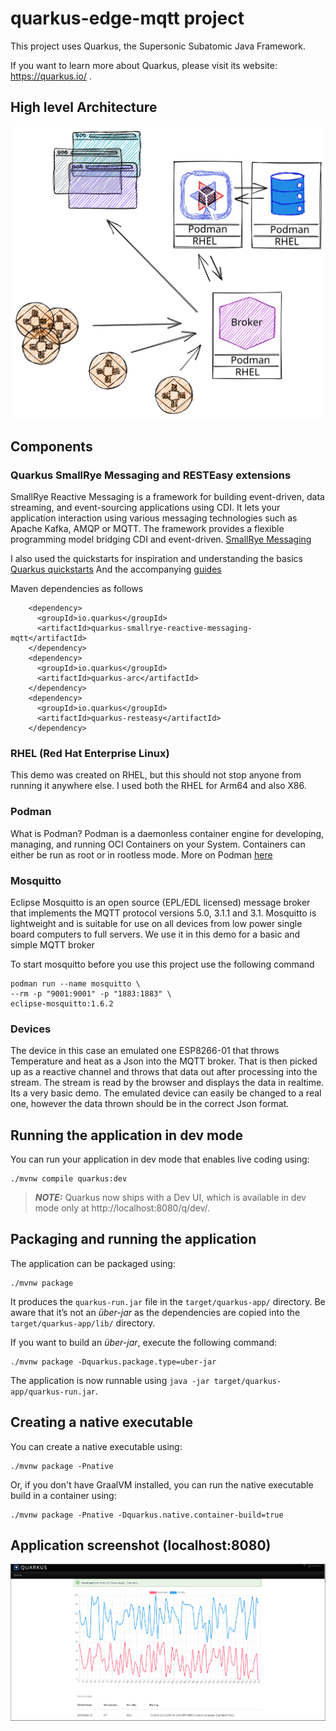 # quarkus-edge-mqtt project

This project uses Quarkus, the Supersonic Subatomic Java Framework.

If you want to learn more about Quarkus, please visit its website: https://quarkus.io/ .

## High level Architecture
![image](images/arch.svg)


## Components

### Quarkus SmallRye Messaging and RESTEasy extensions
SmallRye Reactive Messaging is a framework for building event-driven, data streaming, and event-sourcing applications using CDI. 
It lets your application interaction using various messaging technologies such as Apache Kafka, AMQP or MQTT. 
The framework provides a flexible programming model bridging CDI and event-driven.
[SmallRye Messaging](https://smallrye.io/smallrye-reactive-messaging/smallrye-reactive-messaging/2/index.html)

I also used the quickstarts for inspiration and understanding the basics [Quarkus quickstarts](https://github.com/quarkusio/quarkus-quickstarts)
And the accompanying [guides](https://quarkus.io/guides/)

Maven dependencies as follows
```
    <dependency>
      <groupId>io.quarkus</groupId>
      <artifactId>quarkus-smallrye-reactive-messaging-mqtt</artifactId>
    </dependency>
    <dependency>
      <groupId>io.quarkus</groupId>
      <artifactId>quarkus-arc</artifactId>
    </dependency>
    <dependency>
      <groupId>io.quarkus</groupId>
      <artifactId>quarkus-resteasy</artifactId>
    </dependency>
```

### RHEL (Red Hat Enterprise Linux)
This demo was created on RHEL, but this should not stop anyone from running it anywhere else. 
I used both the RHEL for Arm64 and also X86. 

### Podman
What is Podman? Podman is a daemonless container engine for developing, managing, and running OCI Containers on your System. 
Containers can either be run as root or in rootless mode.
More on Podman [here](https://podman.io/getting-started/)


### Mosquitto
Eclipse Mosquitto is an open source (EPL/EDL licensed) message broker that implements the MQTT protocol versions 5.0, 3.1.1 and 3.1. 
Mosquitto is lightweight and is suitable for use on all devices from low power single board computers to full servers.
We use it in this demo for a basic and simple MQTT broker

To start mosquitto before you use this project use the following command 

```
podman run --name mosquitto \
--rm -p "9001:9001" -p "1883:1883" \
eclipse-mosquitto:1.6.2
```

### Devices
The device in this case an emulated one ESP8266-01 that throws Temperature and heat as a Json into the MQTT broker.
That is then picked up as a reactive channel and throws that data out after processing into the stream. 
The stream is read by the browser and displays the data in realtime. 
Its a very basic demo. The emulated device can easily be changed to a real one, however the data thrown should be in the correct Json format.


## Running the application in dev mode

You can run your application in dev mode that enables live coding using:
```shell script
./mvnw compile quarkus:dev
```

> **_NOTE:_**  Quarkus now ships with a Dev UI, which is available in dev mode only at http://localhost:8080/q/dev/.

## Packaging and running the application

The application can be packaged using:
```shell script
./mvnw package
```
It produces the `quarkus-run.jar` file in the `target/quarkus-app/` directory.
Be aware that it’s not an _über-jar_ as the dependencies are copied into the `target/quarkus-app/lib/` directory.

If you want to build an _über-jar_, execute the following command:
```shell script
./mvnw package -Dquarkus.package.type=uber-jar
```

The application is now runnable using `java -jar target/quarkus-app/quarkus-run.jar`.

## Creating a native executable

You can create a native executable using:
```shell script
./mvnw package -Pnative
```

Or, if you don't have GraalVM installed, you can run the native executable build in a container using:
```shell script
./mvnw package -Pnative -Dquarkus.native.container-build=true
```




## Application screenshot (localhost:8080)
![image](images/screenshot.png)






